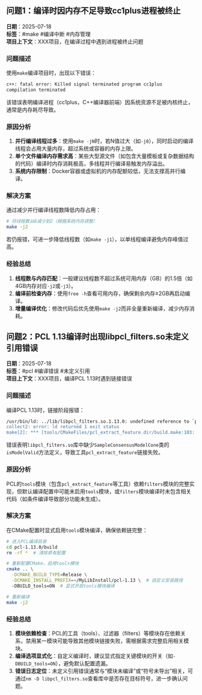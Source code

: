 ## 问题1：编译时因内存不足导致cc1plus进程被终止

**日期**：2025-07-18  
**标签**：#make #编译中断 #内存管理  
**项目上下文**：XXX项目，在编译过程中遇到进程被终止问题


### 问题描述
使用`make`编译项目时，出现以下错误：
```bash
c++: fatal error: Killed signal terminated program cc1plus
compilation terminated
```
该错误表明编译进程（cc1plus，C++编译器前端）因系统资源不足被内核终止，通常是内存耗尽导致。


### 原因分析
1. **并行编译线程过多**：使用`make -jN`时，若N值过大（如`-j8`），同时启动的编译线程会占用大量内存，超过系统或容器的内存上限。
2. **单个文件编译内存需求高**：某些大型源文件（如包含大量模板或复杂数据结构的代码）编译时内存消耗极高，多线程并行编译易触发内存溢出。
3. **系统内存限制**：Docker容器或虚拟机的内存配额较低，无法支撑高并行编译。


### 解决方案
通过减少并行编译线程数降低内存占用：
```bash
# 将线程数从8减少到2（根据系统内存调整）
make -j2
```

若仍报错，可进一步降低线程数（如`make -j1`），以单线程编译避免内存峰值过高。


### 经验总结
1. **线程数与内存匹配**：一般建议线程数不超过系统可用内存（GB）的1.5倍（如4GB内存对应`-j2`或`-j3`）。
2. **编译前检查内存**：使用`free -h`查看可用内存，确保剩余内存≥2GB再启动编译。
3. **增量编译优化**：修改代码后优先使用`make -j2`而非全量重新编译，减少内存消耗。


## 问题2：PCL 1.13编译时出现libpcl_filters.so未定义引用错误

**日期**：2025-07-18  
**标签**：#pcl #编译错误 #未定义引用  
**项目上下文**：XXX项目，编译PCL 1.13时遇到链接错误


### 问题描述
编译PCL 1.13时，链接阶段报错：
```bash
/usr/bin/ld: ../lib/libpcl_filters.so.1.13.0: undefined reference to `pcl::SampleConsensusModelCone<pcl::PointXYZRGBNormal, pcl::Normal>::isModelValid(...)'
collect2: error: ld returned 1 exit status
make[2]: *** [tools/CMakeFiles/pcl_extract_feature.dir/build.make:103: bin/pcl_extract_feature] Error 1
```
错误表明`libpcl_filters.so`库中缺少`SampleConsensusModelCone`类的`isModelValid`方法定义，导致工具`pcl_extract_feature`链接失败。


### 原因分析
PCL的`tools`模块（包含`pcl_extract_feature`等工具）依赖`filters`模块的完整实现，但默认编译配置中可能未启用`tools`模块，或`filters`模块编译时未包含相关代码（如条件编译导致部分功能未生成）。


### 解决方案
在CMake配置时显式启用`tools`模块编译，确保依赖链完整：
```bash
# 进入PCL编译目录
cd pcl-1.13.0/build
rm -rf *  # 清除原有配置

# 重新配置CMake，启用tools模块
cmake .. \
  -DCMAKE_BUILD_TYPE=Release \
  -DCMAKE_INSTALL_PREFIX=~/MyLibInstall/pcl-1.13 \  # 自定义安装路径
  -DBUILD_tools=ON  # 显式开启tools模块编译

# 重新编译
make -j2
```


### 经验总结
1. **模块依赖检查**：PCL的工具（tools）、过滤器（filters）等模块存在依赖关系，禁用某一模块可能导致其他模块链接失败，需根据需求完整启用相关模块。
2. **编译选项显式化**：自定义编译时，建议显式指定关键模块的开关（如`-DBUILD_tools=ON`），避免默认配置遗漏。
3. **错误日志定位**：未定义引用错误通常与“模块未编译”或“符号未导出”相关，可通过`nm -D libpcl_filters.so`查看库中是否存在目标符号，进一步确认问题。
